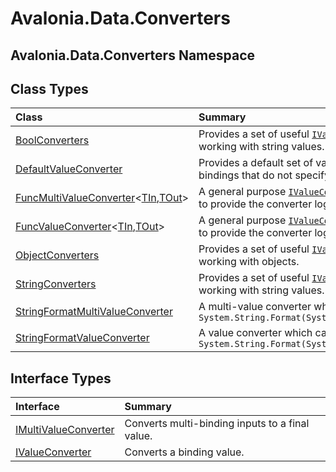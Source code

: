 # Avalonia.Data.Converters

## Avalonia.Data.Converters Namespace

## Class Types <a id="ClassTypes"></a>

| Class | Summary |
| :--- | :--- |
| [BoolConverters](http://reference.avaloniaui.net/api/Avalonia.Data.Converters/BoolConverters) |  Provides a set of useful [`IValueConverter`](http://reference.avaloniaui.net/api/Avalonia.Data.Converters/IValueConverter)s for working with string values. |
| [DefaultValueConverter](http://reference.avaloniaui.net/api/Avalonia.Data.Converters/DefaultValueConverter) |  Provides a default set of value conversions for bindings that do not specify a value converter. |
| [FuncMultiValueConverter](http://reference.avaloniaui.net/api/Avalonia.Data.Converters/FuncMultiValueConverter_2)&lt;[TIn](http://reference.avaloniaui.net/api/Avalonia.Data.Converters/FuncMultiValueConverter_2#typeparam-TIn),[TOut](http://reference.avaloniaui.net/api/Avalonia.Data.Converters/FuncMultiValueConverter_2#typeparam-TOut)&gt; |  A general purpose [`IValueConverter`](http://reference.avaloniaui.net/api/Avalonia.Data.Converters/IValueConverter) that uses a [`Func`](http://reference.avaloniaui.net/) to provide the converter logic. |
| [FuncValueConverter](http://reference.avaloniaui.net/api/Avalonia.Data.Converters/FuncValueConverter_2)&lt;[TIn](http://reference.avaloniaui.net/api/Avalonia.Data.Converters/FuncValueConverter_2#typeparam-TIn),[TOut](http://reference.avaloniaui.net/api/Avalonia.Data.Converters/FuncValueConverter_2#typeparam-TOut)&gt; |  A general purpose [`IValueConverter`](http://reference.avaloniaui.net/api/Avalonia.Data.Converters/IValueConverter) that uses a [`Func`](http://reference.avaloniaui.net/) to provide the converter logic. |
| [ObjectConverters](http://reference.avaloniaui.net/api/Avalonia.Data.Converters/ObjectConverters) |  Provides a set of useful [`IValueConverter`](http://reference.avaloniaui.net/api/Avalonia.Data.Converters/IValueConverter)s for working with objects. |
| [StringConverters](http://reference.avaloniaui.net/api/Avalonia.Data.Converters/StringConverters) |  Provides a set of useful [`IValueConverter`](http://reference.avaloniaui.net/api/Avalonia.Data.Converters/IValueConverter)s for working with string values. |
| [StringFormatMultiValueConverter](http://reference.avaloniaui.net/api/Avalonia.Data.Converters/StringFormatMultiValueConverter) |  A multi-value converter which calls `System.String.Format(System.String,System.Object)` |
| [StringFormatValueConverter](http://reference.avaloniaui.net/api/Avalonia.Data.Converters/StringFormatValueConverter) |  A value converter which calls `System.String.Format(System.String,System.Object)` |

## Interface Types <a id="InterfaceTypes"></a>

| Interface | Summary |
| :--- | :--- |
| [IMultiValueConverter](http://reference.avaloniaui.net/api/Avalonia.Data.Converters/IMultiValueConverter) |  Converts multi-binding inputs to a final value. |
| [IValueConverter](http://reference.avaloniaui.net/api/Avalonia.Data.Converters/IValueConverter) |  Converts a binding value. |

